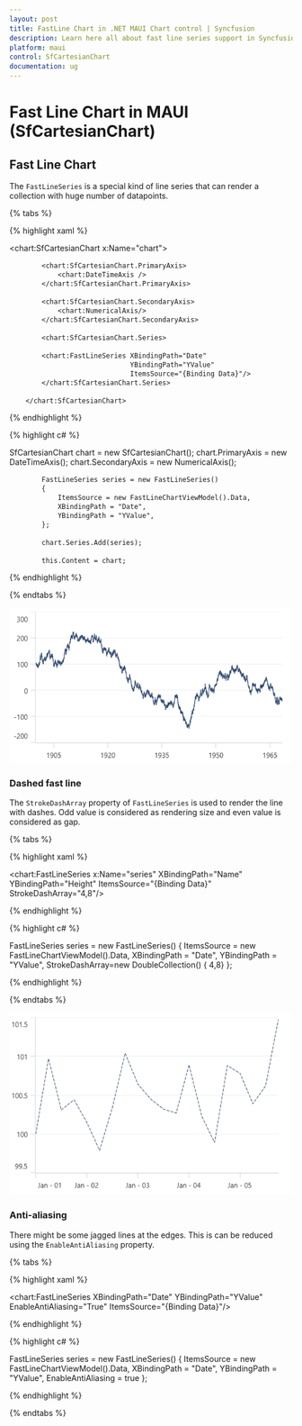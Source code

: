 ```yaml
---
layout: post
title: FastLine Chart in .NET MAUI Chart control | Syncfusion
description: Learn here all about fast line series support in Syncfusion .NET MAUI Chart (SfCartesianChart) control.
platform: maui
control: SfCartesianChart
documentation: ug
---
```


# Fast Line Chart in MAUI (SfCartesianChart)

## Fast Line Chart

The `FastLineSeries` is a special kind of line series that can render a collection with huge number of datapoints.

{% tabs %}

{% highlight xaml %}

 <chart:SfCartesianChart x:Name="chart">

            <chart:SfCartesianChart.PrimaryAxis>
                <chart:DateTimeAxis />
            </chart:SfCartesianChart.PrimaryAxis>

            <chart:SfCartesianChart.SecondaryAxis>
                <chart:NumericalAxis/>
            </chart:SfCartesianChart.SecondaryAxis>

            <chart:SfCartesianChart.Series>
                
            <chart:FastLineSeries XBindingPath="Date"
                                  YBindingPath="YValue"
                                  ItemsSource="{Binding Data}"/>
            </chart:SfCartesianChart.Series>
            
        </chart:SfCartesianChart>

{% endhighlight %}

{% highlight c# %}

 SfCartesianChart chart = new SfCartesianChart();
            chart.PrimaryAxis = new DateTimeAxis();
            chart.SecondaryAxis = new NumericalAxis();

            FastLineSeries series = new FastLineSeries()
            {
                ItemsSource = new FastLineChartViewModel().Data,
                XBindingPath = "Date",
                YBindingPath = "YValue",
            };

            chart.Series.Add(series);

            this.Content = chart;

{% endhighlight %}

{% endtabs %}

![FastLine Chart in MAUI](Chart-types_images/maui_fastline_chart.png)

### Dashed fast line

The `StrokeDashArray` property of `FastLineSeries` is used to render the line with dashes. Odd value is considered as rendering size and even value is considered as gap.

{% tabs %}

{% highlight xaml %}

 <chart:FastLineSeries x:Name="series" XBindingPath="Name" 
                            YBindingPath="Height"
                            ItemsSource="{Binding Data}"
                            StrokeDashArray="4,8"/>

{% endhighlight %}

{% highlight c# %}

 FastLineSeries series = new FastLineSeries()
			{
				ItemsSource = new FastLineChartViewModel().Data,
				XBindingPath = "Date",
				YBindingPath = "YValue",
				StrokeDashArray=new DoubleCollection() { 4,8}
			};

{% endhighlight %}

{% endtabs %}

![FastLine Chart in MAUI](Chart-types_images/maui_dashed_fastline_chart.png)

### Anti-aliasing

There might be some jagged lines at the edges. This is can be reduced using the `EnableAntiAliasing` property.

{% tabs %}

{% highlight xaml %}

<chart:FastLineSeries XBindingPath="Date"
                                  YBindingPath="YValue"
                                  EnableAntiAliasing="True"
                                  ItemsSource="{Binding Data}"/>

{% endhighlight %}

{% highlight c# %}

 FastLineSeries series = new FastLineSeries()
			{
				ItemsSource = new FastLineChartViewModel().Data,
				XBindingPath = "Date",
				YBindingPath = "YValue",
				EnableAntiAliasing = true
			};

{% endhighlight %}

{% endtabs %}
